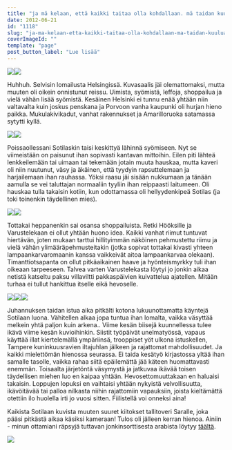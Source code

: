 ```yaml
---
title: "ja mä kelaan, että kaikki taitaa olla kohdallaan. mä taidan kuulua tänne."
date: 2012-06-21
id: "1118"
slug: "ja-ma-kelaan-etta-kaikki-taitaa-olla-kohdallaan-ma-taidan-kuulua-tanne"
coverImageId: ""
template: "page"
post_button_label: "Lue lisää"
---
```


[![](/images/IMG_2346.jpg)](http://1.bp.blogspot.com/-UHuSKudlKZg/T-NxvSsUdOI/AAAAAAAAAxQ/F3EBcIrasiQ/s1600/IMG_2346.jpg)[![](/images/IMG_2419.jpg)](http://4.bp.blogspot.com/-NONwoQ0rTAQ/T-Nx0xkizLI/AAAAAAAAAxg/XT_lnDvBh5s/s1600/IMG_2419.jpg)

Huhhuh. Selvisin lomailusta Helsingissä. Kuvasaalis jäi olemattomaksi, mutta muuten oli oikein onnistunut reissu. Uimista, syömistä, leffoja, shoppailua ja vielä vähän lisää syömistä. Kesäinen Helsinki ei tunnu enää yhtään niin valtavalta kuin joskus penskana ja Porvoon vanha kaupunki oli hurjan hieno paikka. Mukulakivikadut, vanhat rakennukset ja Amarilloruoka satamassa sytytti kyllä.

[![](/images/IMG_2574.jpg)](http://3.bp.blogspot.com/-LYVuAGXTaVw/T-NyBSxsVfI/AAAAAAAAAyA/9FFRLsqyXmE/s1600/IMG_2574.jpg)[![](/images/IMG_2598.jpg)](http://4.bp.blogspot.com/-725ucR4Fi6E/T-NyGgE5EiI/AAAAAAAAAyQ/ywyw5KOn8-Y/s1600/IMG_2598.jpg)

Poissaollessani Sotilaskin taisi keskittyä lähinnä syömiseen. Nyt se viimeistään on paisunut ihan sopivasti kantavan mittoihin. Eilen piti lähteä lenkkeilemään tai uimaan tai tekemään jotain muuta hauskaa, mutta kaveri oli niin nuutunut, väsy ja äkäinen, että tyydyin rapsuttelemaan ja harjailemaan ihan rauhassa. Yöksi raasu jäi sisään nukkumaan ja tänään aamulla se vei taluttajan normaaliin tyyliin ihan reippaasti laitumeen. Oli hauskaa tulla takaisin kotiin, kun odottamassa oli hellyydenkipeä Sotilas (ja toki toinenkin täydellinen mies).

[![](/images/IMG_2433.jpg)](http://2.bp.blogspot.com/-D7m-ptib9uw/T-Nx4Ccw4gI/AAAAAAAAAxo/4OVCysF64-8/s1600/IMG_2433.jpg)[![](/images/IMG_2554.jpg)](http://4.bp.blogspot.com/-T_Eh-Xu3un8/T-Nx-489lOI/AAAAAAAAAx4/8a9UwX4xS30/s1600/IMG_2554.jpg)

Tottakai heppanenkin sai osansa shoppailuista. Retki Hööksille ja Varustelekaan ei ollut yhtään huono idea. Kaikki vanhat riimut tuntuvat hiertävän, joten mukaan tarttui hillityimmän näköinen pehmustettu riimu ja vielä vähän ylimääräpehmusteitakin (jotka sopivat tottakai kivasti yhteen lampaankarvaromaanin kanssa vaikkeivät aitoa lampaankarvaa olekaan). Timanttiotsapanta on ollut pitkäaikainen haave ja hyönteismyrkky tuli ihan oikeaan tarpeeseen. Talvea varten Varustelekasta löytyi jo jonkin aikaa netistä katseltu paksu villaviltti pakkaspäivien kuivattelua ajatellen. Mitään turhaa ei tullut hankittua itselle eikä hevoselle.

[![](/images/IMG_2649.jpg)](http://1.bp.blogspot.com/-GSvinR-d2Ho/T-NyNYViCvI/AAAAAAAAAyc/C_qtvqds01c/s1600/IMG_2649.jpg)[![](/images/IMG_2520.jpg)](http://4.bp.blogspot.com/-6S7YbyJLPLw/T-Nx7hRrqHI/AAAAAAAAAxw/MT6P3SOfYCo/s1600/IMG_2520.jpg)[![](/images/IMG_2652.jpg)](http://2.bp.blogspot.com/-nQvGEkShn4E/T-NyQLD8iJI/AAAAAAAAAyk/uJdrYJIKyH0/s1600/IMG_2652.jpg)

Juhannuksen taidan istua aika pitkälti kotona lukuunottamatta käyntejä Sotilaan luona. Vähitellen alkaa jopa tuntua ihan lomalta, vaikka väsyttää melkein yhtä paljon kuin arkena.. Viime kesän biisejä kuunnellessa tulee ikävä viime kesän kuvioihinkin. Siistit työpäivät unelmatyössä, vapaus käyttää illat kiertelemällä ympäriinsä, trooppiset yöt ulkona istuskellen, Tampere kuninkuusravien iltajuhlan jälkeen ja rajattomat mahdollisuudet. Ja kaikki mielettömän hienossa seurassa. Ei taida kesätyö kirjastossa yltää ihan samalle tasolle, vaikka rahaa siitä epäilemättä jää käteen huomattavasti enemmän. Toisaalta järjetöntä väsymystä ja jatkuvaa ikävää toisen täydellisen miehen luo en kaipaa yhtään. Hevosettomuuttakaan en haluaisi takaisin. Loppujen lopuksi en vaihtaisi yhtään nykyistä velvollisuutta, ikävöitävää tai palloa nilkasta niihin rajattomiin vapauksiin, joista kieltämättä otettiin ilo huolella irti jo vuosi sitten. Fiilistellä voi onneksi aina!

Kaikista Sotilaan kuvista muuten suuret kiitokset tallitoveri Saralle, joka pääsi pitkästä aikaa käsiksi kameraan! Tulos oli jälleen kerran hienoa. Ainiin - minun ottamiani räpsyjä tuttavan jonkinsorttisesta arabista löytyy [täältä](http://maisaw.otukset.fi/kuvat/2012/Tallit%20ja%20yksitt%C3%A4iset%20hevoset/Kiira/).

[![](/images/trol.jpg)](http://3.bp.blogspot.com/-34BlJcztb3k/T-N2HNmv6pI/AAAAAAAAAzA/cPshIRacTo8/s1600/trol.jpg)
